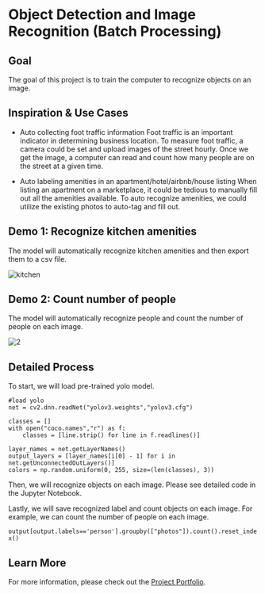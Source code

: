 # Object Detection and Image Recognition (Batch Processing)

## Goal
The goal of this project is to train the computer to recognize objects on an image. 

## Inspiration & Use Cases

- Auto collecting foot traffic information
Foot traffic is an important indicator in determining business location. To measure foot traffic, a camera could be set and upload images of the street hourly. Once we get the image, a computer can read and count how many people are on the street at a given time. 

- Auto labeling amenities in an apartment/hotel/airbnb/house listing
When listing an apartment on a marketplace, it could be tedious to manually fill out all the amenities available. To auto recognize amenities, we could utilize the existing photos to auto-tag and fill out. 

## Demo 1: Recognize kitchen amenities

The model will automatically recognize kitchen amenities and then export them to a csv file.

![kitchen](https://user-images.githubusercontent.com/44503223/123950427-48bbe900-d969-11eb-8e60-8918c7db7e04.gif)

## Demo 2: Count number of people

The model will automatically recognize people and count the number of people on each image. 

![2](https://user-images.githubusercontent.com/44503223/123952420-98031900-d96b-11eb-8a33-28689afb858d.gif)


## Detailed Process

To start, we will load pre-trained yolo model. 

``` 
#load yolo
net = cv2.dnn.readNet("yolov3.weights","yolov3.cfg")

classes = []
with open("coco.names","r") as f:
    classes = [line.strip() for line in f.readlines()]

layer_names = net.getLayerNames()
output_layers = [layer_names[i[0] - 1] for i in net.getUnconnectedOutLayers()]
colors = np.random.uniform(0, 255, size=(len(classes), 3))
``` 

Then, we will recognize objects on each image. Please see detailed code in the Jupyter Notebook.

Lastly, we will save recognized label and count objects on each image. For example, we can count the number of people on each image.

`output[output.labels=='person'].groupby(["photos"]).count().reset_index()`


## Learn More

For more information, please check out the [Project Portfolio](https://tingting0618.github.io).

